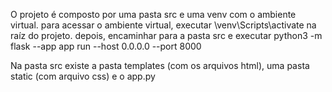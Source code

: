 O projeto é composto por uma pasta src e uma venv com o ambiente virtual.
para acessar o ambiente virtual, executar \venv\Scripts\activate na raíz do projeto.
depois, encaminhar para a pasta src e executar python3 -m flask --app app  run --host 0.0.0.0 --port 8000

Na pasta src existe a pasta templates (com os arquivos html), uma pasta static (com arquivo css) e o app.py
